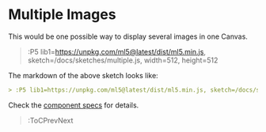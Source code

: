 # Multiple Images

This would be one possible way to display several images in one Canvas.

> :P5 lib1=https://unpkg.com/ml5@latest/dist/ml5.min.js, sketch=/docs/sketches/multiple.js, width=512, height=512

The markdown of the above sketch looks like:

```md
> :P5 lib1=https://unpkg.com/ml5@latest/dist/ml5.min.js, sketch=/docs/sketches/multiple.js, width=512, height=512
```

Check the [component specs](/docs/snippets/component) for details.

> :ToCPrevNext